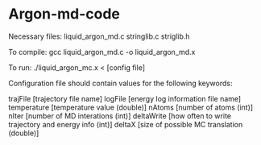 # Argon-md-code
Necessary files:
liquid_argon_md.c
stringlib.c
striglib.h



To compile:
gcc liquid_argon_md.c -o liquid_argon_md.x

To run:
./liquid_argon_mc.x < [config file]

Configuration file should contain values for the following keywords:

trajFile [trajectory file name]
logFile [energy log information file name]
temperature [temperature value (double)]
nAtoms [number of atoms (int)]
nIter [number of MD interations (int)]
deltaWrite [how often to write trajectory and energy info (int)]
deltaX [size of possible MC translation (double)]


